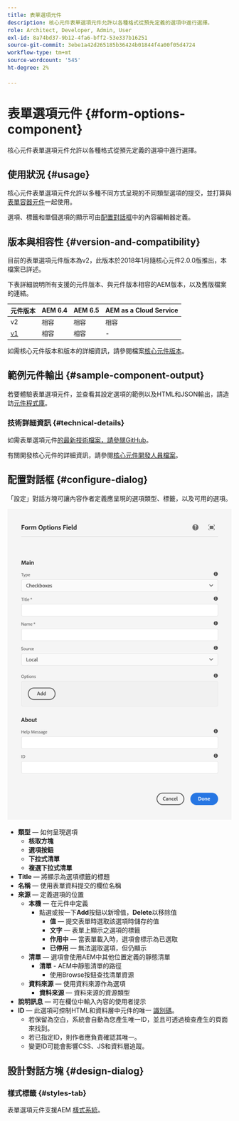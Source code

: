 ```yaml
---
title: 表單選項元件
description: 核心元件表單選項元件允許以各種格式從預先定義的選項中進行選擇。
role: Architect, Developer, Admin, User
exl-id: 8a74bd37-9b12-4fa6-bff2-53e337b16251
source-git-commit: 3ebe1a42d265185b36424b01844f4a00f05d4724
workflow-type: tm+mt
source-wordcount: '545'
ht-degree: 2%

---
```


# 表單選項元件 {#form-options-component}

核心元件表單選項元件允許以各種格式從預先定義的選項中進行選擇。

## 使用狀況 {#usage}

核心元件表單選項元件允許以多種不同方式呈現的不同類型選項的提交，並打算與[表單容器元件](form-container.md)一起使用。

選項、標籤和單個選項的顯示可由[配置對話框](#configure-dialog)中的內容編輯器定義。

## 版本與相容性 {#version-and-compatibility}

目前的表單選項元件版本為v2，此版本於2018年1月隨核心元件2.0.0版推出，本檔案已詳述。

下表詳細說明所有支援的元件版本、與元件版本相容的AEM版本，以及舊版檔案的連結。

| 元件版本 | AEM 6.4 | AEM 6.5 | AEM as a Cloud Service  |
|--- |--- |--- |---|
| v2 | 相容 | 相容 | 相容 |
| [v1](/help/components/v1/form-options-v1.md) | 相容 | 相容 | - |

如需核心元件版本和版本的詳細資訊，請參閱檔案[核心元件版本](/help/versions.md)。

## 範例元件輸出 {#sample-component-output}

若要體驗表單選項元件，並查看其設定選項的範例以及HTML和JSON輸出，請造訪[元件程式庫](https://adobe.com/go/aem_cmp_library_form_options)。

### 技術詳細資訊 {#technical-details}

如需表單選項元件[的最新技術檔案，請參閱GitHub](https://adobe.com/go/aem_cmp_tech_form_options_v2)。

有關開發核心元件的詳細資訊，請參閱[核心元件開發人員檔案](/help/developing/overview.md)。

## 配置對話框 {#configure-dialog}

「設定」對話方塊可讓內容作者定義應呈現的選項類型、標籤，以及可用的選項。

![表單選項元件的編輯對話框](/help/assets/form-options-edit.png)

* **類型**  — 如何呈現選項
   * **核取方塊**
   * **選項按鈕**
   * **下拉式清單**
   * **複選下拉式清單**
* **Title**  — 將顯示為選項標籤的標題
* **名稱**  — 使用表單資料提交的欄位名稱
* **來源**  — 定義選項的位置
   * **本機**  — 在元件中定義
      * 點選或按一下&#x200B;**Add**&#x200B;按鈕以新增值，**Delete**&#x200B;以移除值
         * **值**  — 提交表單時選取該選項時儲存的值
         * **文字**  — 表單上顯示之選項的標籤
         * **作用中**  — 當表單載入時，選項會標示為已選取
         * **已停用**  — 無法選取選項，但仍顯示
   * **清單**  — 選項會使用AEM中其他位置定義的靜態清單
      * **清單**  - AEM中靜態清單的路徑
         * 使用Browse按鈕查找清單資源
   * **資料來源**  — 使用資料來源作為選項
      * **資料來源**  — 資料來源的資源類型
* **說明訊息**  — 可在欄位中輸入內容的使用者提示
* **ID**  — 此選項可控制HTML和資料層中元件的唯一 [識別碼](/help/developing/data-layer/overview.md)。
   * 若保留為空白，系統會自動為您產生唯一ID，並且可透過檢查產生的頁面來找到。
   * 若已指定ID，則作者應負責確認其唯一。
   * 變更ID可能會影響CSS、JS和資料層追蹤。

## 設計對話方塊 {#design-dialog}

### 樣式標籤 {#styles-tab}

表單選項元件支援AEM [樣式系統](/help/get-started/authoring.md#component-styling)。
